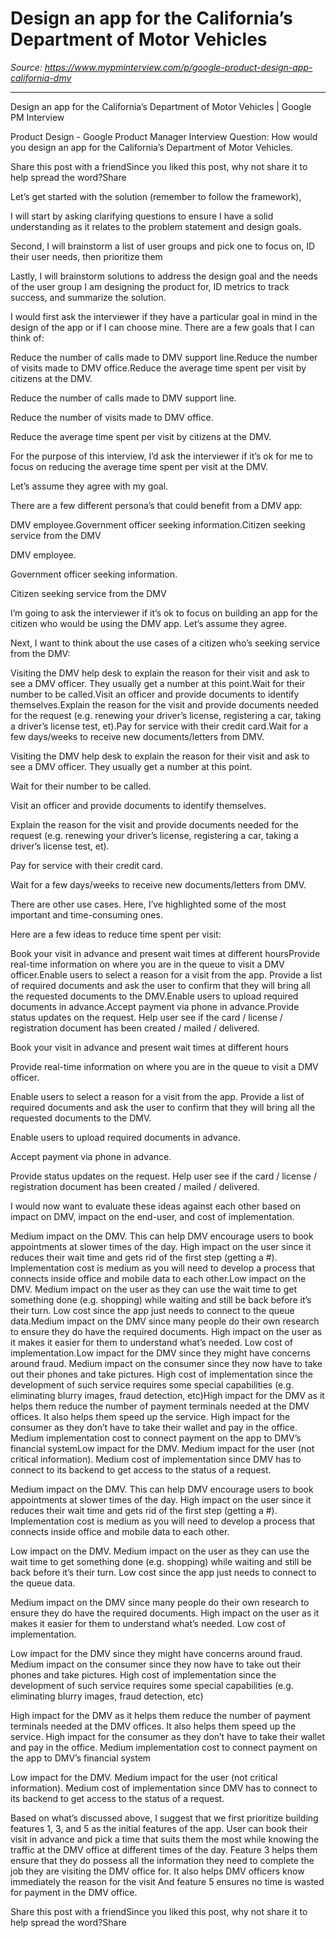 # Design an app for the California’s Department of Motor Vehicles

*Source: https://www.mypminterview.com/p/google-product-design-app-california-dmv*

---

Design an app for the California’s Department of Motor Vehicles | Google PM Interview

Product Design - Google Product Manager Interview Question: How would you design an app for the California’s Department of Motor Vehicles.

Share this post with a friendSince you liked this post, why not share it to help spread the word?Share



Let’s get started with the solution (remember to follow the framework),



I will start by asking clarifying questions to ensure I have a solid understanding as it relates to the problem statement and design goals.

Second, I will brainstorm a list of user groups and pick one to focus on, ID their user needs, then prioritize them 

Lastly, I will brainstorm solutions to address the design goal and the needs of the user group I am designing the product for, ID metrics to track success, and summarize the solution.



I would first ask the interviewer if they have a particular goal in mind in the design of the app or if I can choose mine. There are a few goals that I can think of:

Reduce the number of calls made to DMV support line.Reduce the number of visits made to DMV office.Reduce the average time spent per visit by citizens at the DMV.

Reduce the number of calls made to DMV support line.

Reduce the number of visits made to DMV office.

Reduce the average time spent per visit by citizens at the DMV.

For the purpose of this interview, I’d ask the interviewer if it’s ok for me to focus on reducing the average time spent per visit at the DMV. 

Let’s assume they agree with my goal.





There are a few different persona’s that could benefit from a DMV app:

DMV employee.Government officer seeking information.Citizen seeking service from the DMV

DMV employee.

Government officer seeking information.

Citizen seeking service from the DMV

I’m going to ask the interviewer if it’s ok to focus on building an app for the citizen who would be using the DMV app. Let’s assume they agree.





Next, I want to think about the use cases of a citizen who’s seeking service from the DMV:

Visiting the DMV help desk to explain the reason for their visit and ask to see a DMV officer. They usually get a number at this point.Wait for their number to be called.Visit an officer and provide documents to identify themselves.Explain the reason for the visit and provide documents needed for the request (e.g. renewing your driver’s license, registering a car, taking a driver’s license test, et).Pay for service with their credit card.Wait for a few days/weeks to receive new documents/letters from DMV.

Visiting the DMV help desk to explain the reason for their visit and ask to see a DMV officer. They usually get a number at this point.

Wait for their number to be called.

Visit an officer and provide documents to identify themselves.

Explain the reason for the visit and provide documents needed for the request (e.g. renewing your driver’s license, registering a car, taking a driver’s license test, et).

Pay for service with their credit card.

Wait for a few days/weeks to receive new documents/letters from DMV.

There are other use cases. Here, I’ve highlighted some of the most important and time-consuming ones. 



Here are a few ideas to reduce time spent per visit:

Book your visit in advance and present wait times at different hoursProvide real-time information on where you are in the queue to visit a DMV officer.Enable users to select a reason for a visit from the app. Provide a list of required documents and ask the user to confirm that they will bring all the requested documents to the DMV.Enable users to upload required documents in advance.Accept payment via phone in advance.Provide status updates on the request. Help user see if the card / license / registration document has been created / mailed / delivered.

Book your visit in advance and present wait times at different hours

Provide real-time information on where you are in the queue to visit a DMV officer.

Enable users to select a reason for a visit from the app. Provide a list of required documents and ask the user to confirm that they will bring all the requested documents to the DMV.

Enable users to upload required documents in advance.

Accept payment via phone in advance.

Provide status updates on the request. Help user see if the card / license / registration document has been created / mailed / delivered.



I would now want to evaluate these ideas against each other based on impact on DMV, impact on the end-user, and cost of implementation.

Medium impact on the DMV. This can help DMV encourage users to book appointments at slower times of the day. High impact on the user since it reduces their wait time and gets rid of the first step (getting a #). Implementation cost is medium as you will need to develop a process that connects inside office and mobile data to each other.Low impact on the DMV. Medium impact on the user as they can use the wait time to get something done (e.g. shopping) while waiting and still be back before it’s their turn. Low cost since the app just needs to connect to the queue data.Medium impact on the DMV since many people do their own research to ensure they do have the required documents. High impact on the user as it makes it easier for them to understand what’s needed. Low cost of implementation.Low impact for the DMV since they might have concerns around fraud. Medium impact on the consumer since they now have to take out their phones and take pictures. High cost of implementation since the development of such service requires some special capabilities (e.g. eliminating blurry images, fraud detection, etc)High impact for the DMV as it helps them reduce the number of payment terminals needed at the DMV offices. It also helps them speed up the service. High impact for the consumer as they don’t have to take their wallet and pay in the office. Medium implementation cost to connect payment on the app to DMV’s financial systemLow impact for the DMV. Medium impact for the user (not critical information). Medium cost of implementation since DMV has to connect to its backend to get access to the status of a request.

Medium impact on the DMV. This can help DMV encourage users to book appointments at slower times of the day. High impact on the user since it reduces their wait time and gets rid of the first step (getting a #). Implementation cost is medium as you will need to develop a process that connects inside office and mobile data to each other.

Low impact on the DMV. Medium impact on the user as they can use the wait time to get something done (e.g. shopping) while waiting and still be back before it’s their turn. Low cost since the app just needs to connect to the queue data.

Medium impact on the DMV since many people do their own research to ensure they do have the required documents. High impact on the user as it makes it easier for them to understand what’s needed. Low cost of implementation.

Low impact for the DMV since they might have concerns around fraud. Medium impact on the consumer since they now have to take out their phones and take pictures. High cost of implementation since the development of such service requires some special capabilities (e.g. eliminating blurry images, fraud detection, etc)

High impact for the DMV as it helps them reduce the number of payment terminals needed at the DMV offices. It also helps them speed up the service. High impact for the consumer as they don’t have to take their wallet and pay in the office. Medium implementation cost to connect payment on the app to DMV’s financial system

Low impact for the DMV. Medium impact for the user (not critical information). Medium cost of implementation since DMV has to connect to its backend to get access to the status of a request.

Based on what’s discussed above, I suggest that we first prioritize building features 1, 3, and 5 as the initial features of the app. User can book their visit in advance and pick a time that suits them the most while knowing the traffic at the DMV office at different times of the day. Feature 3 helps them ensure that they do possess all the information they need to complete the job they are visiting the DMV office for. It also helps DMV officers know immediately the reason for the visit And feature 5 ensures no time is wasted for payment in the DMV office.

Share this post with a friendSince you liked this post, why not share it to help spread the word?Share